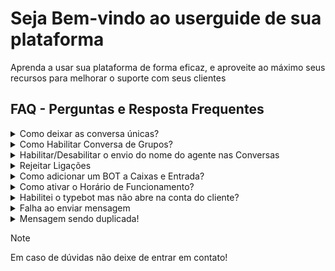 # Seja Bem-vindo ao userguide de sua plataforma
Aprenda a usar sua plataforma de forma eficaz, e aproveite ao máximo seus recursos para melhorar o suporte com seus clientes

## FAQ - Perguntas e Resposta Frequentes

<details>
<summary>Como deixar as conversa únicas?</summary>
  Clque em →Configurações . Vá até →Caixas de Entrada →Configurações, escolha a aba →WhatsApp, feito isso só marca a opção →Conversa Única
</details>

<details>
<summary>Como Habilitar Conversa de Grupos?</summary>
  Clque em →Configurações. Vá até →Caixas de Entrada →Configurações*, escolha a aba →WhatsApp, feito isso só marca a opção →Habilitar Grupos
</details>

<details>
<summary>Habilitar/Desabilitar o envio do nome do agente nas Conversas</summary>
  Clque em →Configurações. Vá até →Caixas de Entrada →Configurações**, escolha a aba →WhatsApp. feito isso só marca a opção →Enviar nome do Agente ou deixar desmarcado para não enviar o nome!
</details>

<details>
<summary>Rejeitar Ligações</summary>
  Clque em →Configurações. Vá até Caixas de Entrada →Configurações, escolha a aba →WhatsApp. feito isso só marca a opção →Rejeitar Ligação ou deixar desmarcado para receber ligações!
</details>

<details>
<summary>Como adicionar um BOT a Caixas e Entrada?</summary>
  Clque em →Configurações. Vá até →Caixas de Entrada →Configurações, escolha a aba →Configurações do BOT. 
  No campo Selecione um robô de agente, escolhe um dos BOTs criados para ativar na Caixa de Entrada.
</details>

<details>
<summary>Como ativar o Horário de Funcionamento?</summary>
  Clque em →Configurações. Vá até →Caixas de Entrada →Configurações, escolha a aba →Horário de Atendimento. 
  No campo: Definir a sua disponibilidade, marque a caixa de seleção. Em seguida vai sugir uma lista para defenir sua configuração de horário de atendimento para cada dia da semana.
</details>

<details>
<summary>Habilitei o typebot mas não abre na conta do cliente?</summary>
  Se você habilitou o typebot na conta do seu cliente, e ele não está abrindo. Segue algumas questões antes de chamar o suporte:</br>
  
  1. Você está logando com um usuário que é super_admin;</br>
  2. O typebot não está habilitado na conta. Confira se a opção →typebot_bots está ativado na conta pelo painel super_admin.
</details>

<details>
<summary>Falha ao enviar mensagem</summary>
  Tentou enviar mensagem e não chegou ao destinatário, segue possivéis causas:

  1. Número desconectado. Você verá uma mensagem que o número está desconectado;</br>
  2. Envio para um contato inválido. Exemplos de um contato inválido:</br>
  - Contato com o campo de e-mail preenchido;
  - Campo do indentificador (identifier) no formato errado;
</details>

<details>
<summary>Mensagem sendo duplicada!</summary>
  Caso tenha mensagens sendo duplicadas, faça o seguinte:</br>
  Vá até o painel do super_admin, escolha a conta que está com o problema, clique em editar. Procure pela opção response_bot e certifique-se que esteja desmarcado!
</details>

> [!NOTE]
> Em caso de dúvidas não deixe de entrar em contato!

